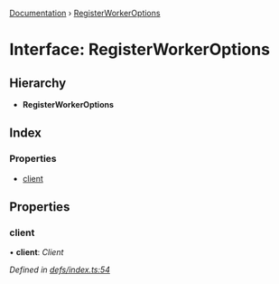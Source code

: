 [Documentation](../README.md) › [RegisterWorkerOptions](registerworkeroptions.md)

# Interface: RegisterWorkerOptions

## Hierarchy

* **RegisterWorkerOptions**

## Index

### Properties

* [client](registerworkeroptions.md#client)

## Properties

###  client

• **client**: *Client*

*Defined in [defs/index.ts:54](https://github.com/badbatch/graphql-box/blob/3fa1e6d/packages/worker-client/src/defs/index.ts#L54)*
